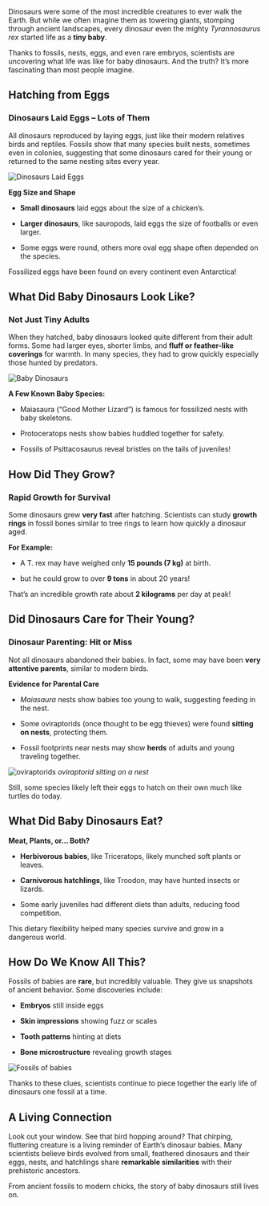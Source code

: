 Dinosaurs were some of the most incredible creatures to ever walk the Earth. But while we often imagine them as towering giants, stomping through ancient landscapes, every dinosaur even the mighty _Tyrannosaurus rex_ started life as a **tiny baby**.

Thanks to fossils, nests, eggs, and even rare embryos, scientists are uncovering what life was like for baby dinosaurs. And the truth? It’s more fascinating than most people imagine.

## Hatching from Eggs

### Dinosaurs Laid Eggs – Lots of Them

All dinosaurs reproduced by laying eggs, just like their modern relatives birds and reptiles. Fossils show that many species built nests, sometimes even in colonies, suggesting that some dinosaurs cared for their young or returned to the same nesting sites every year.

![Dinosaurs Laid Eggs](https://cdn.mos.cms.futurecdn.net/9oB7vBAs2DxwzWQxRcjd7i.jpg)

**Egg Size and Shape**

- **Small dinosaurs** laid eggs about the size of a chicken’s.

- **Larger dinosaurs**, like sauropods, laid eggs the size of footballs or even larger.

- Some eggs were round, others more oval egg shape often depended on the species.

Fossilized eggs have been found on every continent even Antarctica!

## What Did Baby Dinosaurs Look Like?

### Not Just Tiny Adults

When they hatched, baby dinosaurs looked quite different from their adult forms. Some had larger eyes, shorter limbs, and **fluff or feather-like coverings** for warmth. In many species, they had to grow quickly especially those hunted by predators.

![Baby Dinosaurs](https://pbs.twimg.com/media/Egki8NUU4AAS7i0.jpg:large)

**A Few Known Baby Species:**

- Maiasaura (“Good Mother Lizard”) is famous for fossilized nests with baby skeletons.

- Protoceratops nests show babies huddled together for safety.

- Fossils of Psittacosaurus reveal bristles on the tails of juveniles!

## How Did They Grow?

### Rapid Growth for Survival

Some dinosaurs grew **very fast** after hatching. Scientists can study **growth rings** in fossil bones similar to tree rings to learn how quickly a dinosaur aged.

**For Example:**

- A T. rex may have weighed only **15 pounds (7 kg)** at birth.

- but he could grow to over **9 tons** in about 20 years!

That’s an incredible growth rate about **2 kilograms** per day at peak!

## Did Dinosaurs Care for Their Young?

### Dinosaur Parenting: Hit or Miss

Not all dinosaurs abandoned their babies. In fact, some may have been **very attentive parents**, similar to modern birds.

**Evidence for Parental Care**

- _Maiasaura_ nests show babies too young to walk, suggesting feeding in the nest.

- Some oviraptorids (once thought to be egg thieves) were found **sitting on nests**, protecting them.

- Fossil footprints near nests may show **herds** of adults and young traveling together.

![oviraptorids](https://cdn.sci.news/images/enlarge8/image_9434_1e-Oviraptorid-Nest.jpg)
_oviraptorid sitting on a nest_

Still, some species likely left their eggs to hatch on their own much like turtles do today.

## What Did Baby Dinosaurs Eat?

**Meat, Plants, or… Both?**

- **Herbivorous babies**, like Triceratops, likely munched soft plants or leaves.

- **Carnivorous hatchlings**, like Troodon, may have hunted insects or lizards.

- Some early juveniles had different diets than adults, reducing food competition.

This dietary flexibility helped many species survive and grow in a dangerous world.

## How Do We Know All This?

Fossils of babies are **rare**, but incredibly valuable. They give us snapshots of ancient behavior. Some discoveries include:

- **Embryos** still inside eggs

- **Skin impressions** showing fuzz or scales

- **Tooth patterns** hinting at diets

- **Bone microstructure** revealing growth stages

![Fossils of babies](https://www.cnet.com/a/img/resize/30b75f5cf916bcd594f7042e8778e9c3316bda5b/hub/2020/11/06/448b906d-3a72-42aa-a100-9aa9b2f03580/plateosaurus.jpg?auto=webp&fit=crop&height=675&width=1200)

Thanks to these clues, scientists continue to piece together the early life of dinosaurs one fossil at a time.

## A Living Connection

Look out your window. See that bird hopping around?
That chirping, fluttering creature is a living reminder of Earth’s dinosaur babies. Many scientists believe birds evolved from small, feathered dinosaurs and their eggs, nests, and hatchlings share **remarkable similarities** with their prehistoric ancestors.

From ancient fossils to modern chicks, the story of baby dinosaurs still lives on.
